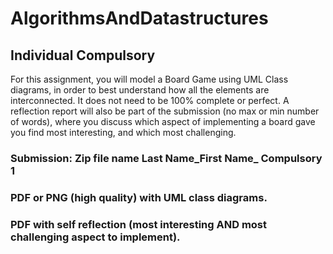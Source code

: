 # AlgorithmsAndDatastructures

## Individual Compulsory

For this assignment, you will model a Board Game using UML Class diagrams, in order to best understand how all the elements are interconnected.
It does not need to be 100% complete or perfect. A reflection report will also be part of the submission (no max or min number of words), where you
discuss which aspect of implementing a board gave you find most interesting, and which most challenging.

### Submission: Zip file name Last Name_First Name_ Compulsory 1

### PDF or PNG (high quality) with UML class diagrams.
### PDF with self reflection (most interesting AND most challenging aspect to implement).

